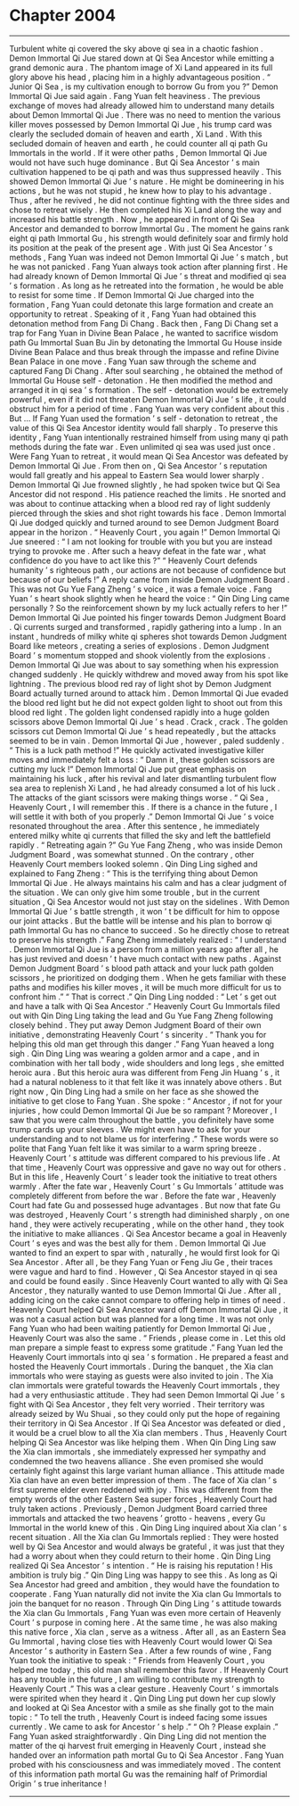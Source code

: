 
# Chapter 2004


---

Turbulent white qi covered the sky above qi sea in a chaotic fashion .
Demon Immortal Qi Jue stared down at Qi Sea Ancestor while emitting a grand demonic aura . The phantom image of Xi Land appeared in its full glory above his head , placing him in a highly advantageous position .
“ Junior Qi Sea , is my cultivation enough to borrow Gu from you ?” Demon Immortal Qi Jue said again .
Fang Yuan felt heaviness .
The previous exchange of moves had already allowed him to understand many details about Demon Immortal Qi Jue .
There was no need to mention the various killer moves possessed by Demon Immortal Qi Jue , his trump card was clearly the secluded domain of heaven and earth , Xi Land . With this secluded domain of heaven and earth , he could counter all qi path Gu Immortals in the world .
If it were other paths , Demon Immortal Qi Jue would not have such huge dominance . But Qi Sea Ancestor ’ s main cultivation happened to be qi path and was thus suppressed heavily .
This showed Demon Immortal Qi Jue ’ s nature .
He might be domineering in his actions , but he was not stupid , he knew how to play to his advantage . Thus , after he revived , he did not continue fighting with the three sides and chose to retreat wisely . He then completed his Xi Land along the way and increased his battle strength . Now , he appeared in front of Qi Sea Ancestor and demanded to borrow Immortal Gu .
The moment he gains rank eight qi path Immortal Gu , his strength would definitely soar and firmly hold its position at the peak of the present age .
With just Qi Sea Ancestor ’ s methods , Fang Yuan was indeed not Demon Immortal Qi Jue ’ s match , but he was not panicked .
Fang Yuan always took action after planning first .
He had already known of Demon Immortal Qi Jue ’ s threat and modified qi sea ’ s formation . As long as he retreated into the formation , he would be able to resist for some time .
If Demon Immortal Qi Jue charged into the formation , Fang Yuan could detonate this large formation and create an opportunity to retreat .
Speaking of it , Fang Yuan had obtained this detonation method from Fang Di Chang . Back then , Fang Di Chang set a trap for Fang Yuan in Divine Bean Palace , he wanted to sacrifice wisdom path Gu Immortal Suan Bu Jin by detonating the Immortal Gu House inside Divine Bean Palace and thus break through the impasse and refine Divine Bean Palace in one move .
Fang Yuan saw through the scheme and captured Fang Di Chang . After soul searching , he obtained the method of Immortal Gu House self - detonation . He then modified the method and arranged it in qi sea ’ s formation .
The self - detonation would be extremely powerful , even if it did not threaten Demon Immortal Qi Jue ’ s life , it could obstruct him for a period of time .
Fang Yuan was very confident about this .
But …
If Fang Yuan used the formation ’ s self - detonation to retreat , the value of this Qi Sea Ancestor identity would fall sharply .
To preserve this identity , Fang Yuan intentionally restrained himself from using many qi path methods during the fate war . Even unlimited qi sea was used just once .
Were Fang Yuan to retreat , it would mean Qi Sea Ancestor was defeated by Demon Immortal Qi Jue . From then on , Qi Sea Ancestor ’ s reputation would fall greatly and his appeal to Eastern Sea would lower sharply .
Demon Immortal Qi Jue frowned slightly , he had spoken twice but Qi Sea Ancestor did not respond . His patience reached the limits .
He snorted and was about to continue attacking when a blood red ray of light suddenly pierced through the skies and shot right towards his face .
Demon Immortal Qi Jue dodged quickly and turned around to see Demon Judgment Board appear in the horizon .
“ Heavenly Court , you again !” Demon Immortal Qi Jue sneered : “ I am not looking for trouble with you but you are instead trying to provoke me . After such a heavy defeat in the fate war , what confidence do you have to act like this ?”
“ Heavenly Court defends humanity ’ s righteous path , our actions are not because of confidence but because of our beliefs !” A reply came from inside Demon Judgment Board .
This was not Gu Yue Fang Zheng ’ s voice , it was a female voice .
Fang Yuan ’ s heart shook slightly when he heard the voice : “ Qin Ding Ling came personally ? So the reinforcement shown by my luck actually refers to her !”
Demon Immortal Qi Jue pointed his finger towards Demon Judgment Board .
Qi currents surged and transformed , rapidly gathering into a lump . In an instant , hundreds of milky white qi spheres shot towards Demon Judgment Board like meteors , creating a series of explosions .
Demon Judgment Board ’ s momentum stopped and shook violently from the explosions .
Demon Immortal Qi Jue was about to say something when his expression changed suddenly . He quickly withdrew and moved away from his spot like lightning .
The previous blood red ray of light shot by Demon Judgment Board actually turned around to attack him .
Demon Immortal Qi Jue evaded the blood red light but he did not expect golden light to shoot out from this blood red light .
The golden light condensed rapidly into a huge golden scissors above Demon Immortal Qi Jue ’ s head .
Crack , crack .
The golden scissors cut Demon Immortal Qi Jue ’ s head repeatedly , but the attacks seemed to be in vain .
Demon Immortal Qi Jue , however , paled suddenly .
“ This is a luck path method !”
He quickly activated investigative killer moves and immediately felt a loss : “ Damn it , these golden scissors are cutting my luck !”
Demon Immortal Qi Jue put great emphasis on maintaining his luck , after his revival and later dismantling turbulent flow sea area to replenish Xi Land , he had already consumed a lot of his luck . The attacks of the giant scissors were making things worse .
“ Qi Sea , Heavenly Court , I will remember this . If there is a chance in the future , I will settle it with both of you properly .” Demon Immortal Qi Jue ’ s voice resonated throughout the area .
After this sentence , he immediately entered milky white qi currents that filled the sky and left the battlefield rapidly .
“ Retreating again ?” Gu Yue Fang Zheng , who was inside Demon Judgment Board , was somewhat stunned .
On the contrary , other Heavenly Court members looked solemn .
Qin Ding Ling sighed and explained to Fang Zheng : “ This is the terrifying thing about Demon Immortal Qi Jue . He always maintains his calm and has a clear judgment of the situation . We can only give him some trouble , but in the current situation , Qi Sea Ancestor would not just stay on the sidelines . With Demon Immortal Qi Jue ’ s battle strength , it won ’ t be difficult for him to oppose our joint attacks . But the battle will be intense and his plan to borrow qi path Immortal Gu has no chance to succeed . So he directly chose to retreat to preserve his strength .”
Fang Zheng immediately realized : “ I understand . Demon Immortal Qi Jue is a person from a million years ago after all , he has just revived and doesn ’ t have much contact with new paths . Against Demon Judgment Board ’ s blood path attack and your luck path golden scissors , he prioritized on dodging them . When he gets familiar with these paths and modifies his killer moves , it will be much more difficult for us to confront him .”
“ That is correct .” Qin Ding Ling nodded : “ Let ’ s get out and have a talk with Qi Sea Ancestor .”
Heavenly Court Gu Immortals filed out with Qin Ding Ling taking the lead and Gu Yue Fang Zheng following closely behind .
They put away Demon Judgment Board of their own initiative , demonstrating Heavenly Court ’ s sincerity .
“ Thank you for helping this old man get through this danger .” Fang Yuan heaved a long sigh .
Qin Ding Ling was wearing a golden armor and a cape , and in combination with her tall body , wide shoulders and long legs , she emitted heroic aura . But this heroic aura was different from Feng Jin Huang ’ s , it had a natural nobleness to it that felt like it was innately above others .
But right now , Qin Ding Ling had a smile on her face as she showed the initiative to get close to Fang Yuan .
She spoke : “ Ancestor , if not for your injuries , how could Demon Immortal Qi Jue be so rampant ? Moreover , I saw that you were calm throughout the battle , you definitely have some trump cards up your sleeves . We might even have to ask for your understanding and to not blame us for interfering .”
These words were so polite that Fang Yuan felt like it was similar to a warm spring breeze .
Heavenly Court ’ s attitude was different compared to his previous life . At that time , Heavenly Court was oppressive and gave no way out for others . But in this life , Heavenly Court ’ s leader took the initiative to treat others warmly .
After the fate war , Heavenly Court ’ s Gu Immortals ’ attitude was completely different from before the war . Before the fate war , Heavenly Court had fate Gu and possessed huge advantages . But now that fate Gu was destroyed , Heavenly Court ’ s strength had diminished sharply , on one hand , they were actively recuperating , while on the other hand , they took the initiative to make alliances .
Qi Sea Ancestor became a goal in Heavenly Court ’ s eyes and was the best ally for them .
Demon Immortal Qi Jue wanted to find an expert to spar with , naturally , he would first look for Qi Sea Ancestor . After all , be they Fang Yuan or Feng Jiu Ge , their traces were vague and hard to find . However , Qi Sea Ancestor stayed in qi sea and could be found easily .
Since Heavenly Court wanted to ally with Qi Sea Ancestor , they naturally wanted to use Demon Immortal Qi Jue .
After all , adding icing on the cake cannot compare to offering help in times of need .
Heavenly Court helped Qi Sea Ancestor ward off Demon Immortal Qi Jue , it was not a casual action but was planned for a long time .
It was not only Fang Yuan who had been waiting patiently for Demon Immortal Qi Jue , Heavenly Court was also the same .
“ Friends , please come in . Let this old man prepare a simple feast to express some gratitude .” Fang Yuan led the Heavenly Court immortals into qi sea ’ s formation .
He prepared a feast and hosted the Heavenly Court immortals .
During the banquet , the Xia clan immortals who were staying as guests were also invited to join .
The Xia clan immortals were grateful towards the Heavenly Court immortals , they had a very enthusiastic attitude .
They had seen Demon Immortal Qi Jue ’ s fight with Qi Sea Ancestor , they felt very worried .
Their territory was already seized by Wu Shuai , so they could only put the hope of regaining their territory in Qi Sea Ancestor . If Qi Sea Ancestor was defeated or died , it would be a cruel blow to all the Xia clan members .
Thus , Heavenly Court helping Qi Sea Ancestor was like helping them .
When Qin Ding Ling saw the Xia clan immortals , she immediately expressed her sympathy and condemned the two heavens alliance . She even promised she would certainly fight against this large variant human alliance .
This attitude made Xia clan have an even better impression of them .
The face of Xia clan ’ s first supreme elder even reddened with joy .
This was different from the empty words of the other Eastern Sea super forces , Heavenly Court had truly taken actions . Previously , Demon Judgment Board carried three immortals and attacked the two heavens ’ grotto - heavens , every Gu Immortal in the world knew of this .
Qin Ding Ling inquired about Xia clan ’ s recent situation .
All the Xia clan Gu Immortals replied : They were hosted well by Qi Sea Ancestor and would always be grateful , it was just that they had a worry about when they could return to their home .
Qin Ding Ling realized Qi Sea Ancestor ’ s intention .
“ He is raising his reputation ! His ambition is truly big .”
Qin Ding Ling was happy to see this . As long as Qi Sea Ancestor had greed and ambition , they would have the foundation to cooperate .
Fang Yuan naturally did not invite the Xia clan Gu Immortals to join the banquet for no reason .
Through Qin Ding Ling ’ s attitude towards the Xia clan Gu Immortals , Fang Yuan was even more certain of Heavenly Court ’ s purpose in coming here . At the same time , he was also making this native force , Xia clan , serve as a witness . After all , as an Eastern Sea Gu Immortal , having close ties with Heavenly Court would lower Qi Sea Ancestor ’ s authority in Eastern Sea .
After a few rounds of wine , Fang Yuan took the initiative to speak : “ Friends from Heavenly Court , you helped me today , this old man shall remember this favor . If Heavenly Court has any trouble in the future , I am willing to contribute my strength to Heavenly Court .”
This was a clear gesture .
Heavenly Court ’ s immortals were spirited when they heard it .
Qin Ding Ling put down her cup slowly and looked at Qi Sea Ancestor with a smile as she finally got to the main topic : “ To tell the truth , Heavenly Court is indeed facing some issues currently . We came to ask for Ancestor ’ s help .”
“ Oh ? Please explain .” Fang Yuan asked straightforwardly .
Qin Ding Ling did not mention the matter of the qi harvest fruit emerging in Heavenly Court , instead she handed over an information path mortal Gu to Qi Sea Ancestor .
Fang Yuan probed with his consciousness and was immediately moved .
The content of this information path mortal Gu was the remaining half of Primordial Origin ’ s true inheritance !

---

